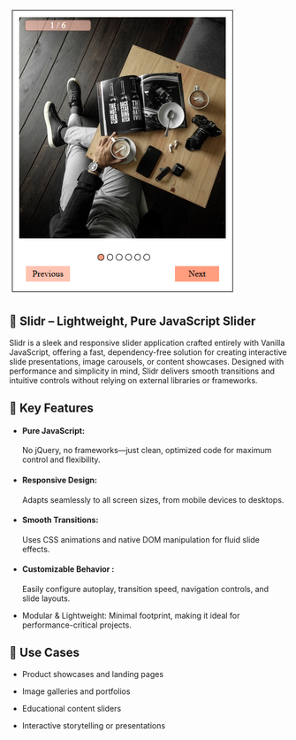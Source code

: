 ![screenshot](slider.png)

## 🚀 Slidr – Lightweight, Pure JavaScript Slider

Slidr is a sleek and responsive slider application crafted entirely with Vanilla JavaScript, offering a fast, dependency-free solution for creating interactive slide presentations, image carousels, or content showcases. Designed with performance and simplicity in mind, Slidr delivers smooth transitions and intuitive controls without relying on external libraries or frameworks.


## 🔧 Key Features
- #### Pure JavaScript:
  No jQuery, no frameworks—just clean, optimized code for maximum control and flexibility.

- #### Responsive Design:
  Adapts seamlessly to all screen sizes, from mobile devices to desktops.

- #### Smooth Transitions:
   Uses CSS animations and native DOM manipulation for fluid slide effects.

- #### Customizable Behavior  :
  Easily configure autoplay, transition speed, navigation controls, and slide layouts.
- Modular & Lightweight: Minimal footprint, making it ideal for performance-critical projects.


## 🎯 Use Cases
- Product showcases and landing pages

- Image galleries and portfolios

- Educational content sliders

- Interactive storytelling or presentations

